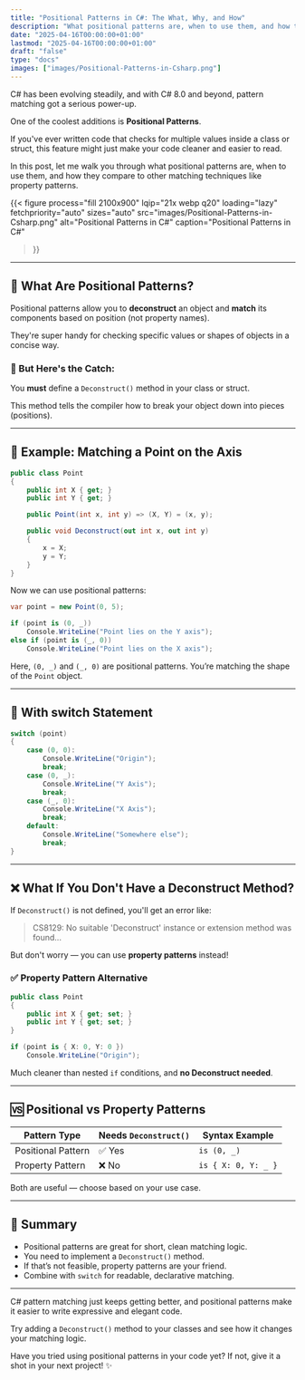 ```yaml
---
title: "Positional Patterns in C#: The What, Why, and How"
description: "What positional patterns are, when to use them, and how they compare to other matching techniques like property patterns"
date: "2025-04-16T00:00:00+01:00"
lastmod: "2025-04-16T00:00:00+01:00"
draft: "false"
type: "docs"
images: ["images/Positional-Patterns-in-Csharp.png"]
---
```


C# has been evolving steadily, and with C# 8.0 and beyond, pattern matching got a serious power-up. 

One of the coolest additions is **Positional Patterns**. 

If you've ever written code that checks for multiple values inside a class or struct, this feature might just make your code cleaner and easier to read.

In this post, let me walk you through what positional patterns are, when to use them, and how they compare to other matching techniques like property patterns.

{{< figure
  process="fill 2100x900"
  lqip="21x webp q20"
  loading="lazy"
  fetchpriority="auto" 
  sizes="auto"
  src="images/Positional-Patterns-in-Csharp.png"
  alt="Positional Patterns in C#"
  caption="Positional Patterns in C#"
>}}

---

## 🚀 What Are Positional Patterns?

Positional patterns allow you to **deconstruct** an object and **match** its components based on position (not property names). 

They're super handy for checking specific values or shapes of objects in a concise way.

### 🔧 But Here's the Catch:

You **must** define a `Deconstruct()` method in your class or struct. 

This method tells the compiler how to break your object down into pieces (positions).

---

## 🧪 Example: Matching a Point on the Axis

```csharp
public class Point
{
    public int X { get; }
    public int Y { get; }

    public Point(int x, int y) => (X, Y) = (x, y);

    public void Deconstruct(out int x, out int y)
    {
        x = X;
        y = Y;
    }
}
```

Now we can use positional patterns:

```csharp
var point = new Point(0, 5);

if (point is (0, _))
    Console.WriteLine("Point lies on the Y axis");
else if (point is (_, 0))
    Console.WriteLine("Point lies on the X axis");
```

Here, `(0, _)` and `(_, 0)` are positional patterns. You’re matching the shape of the `Point` object.

---

## 🔁 With switch Statement

```csharp
switch (point)
{
    case (0, 0):
        Console.WriteLine("Origin");
        break;
    case (0, _):
        Console.WriteLine("Y Axis");
        break;
    case (_, 0):
        Console.WriteLine("X Axis");
        break;
    default:
        Console.WriteLine("Somewhere else");
        break;
}
```

---

## ❌ What If You Don't Have a Deconstruct Method?

If `Deconstruct()` is not defined, you'll get an error like:

> CS8129: No suitable 'Deconstruct' instance or extension method was found...

But don't worry — you can use **property patterns** instead!

### ✅ Property Pattern Alternative

```csharp
public class Point
{
    public int X { get; set; }
    public int Y { get; set; }
}

if (point is { X: 0, Y: 0 })
    Console.WriteLine("Origin");
```

Much cleaner than nested `if` conditions, and **no Deconstruct needed**.

---

## 🆚 Positional vs Property Patterns

| Pattern Type         | Needs `Deconstruct()` | Syntax Example       |
|----------------------|-----------------------|----------------------|
| Positional Pattern   | ✅ Yes                | `is (0, _)`          |
| Property Pattern     | ❌ No                 | `is { X: 0, Y: _ }`  |

Both are useful — choose based on your use case.

---

## 🧠 Summary

- Positional patterns are great for short, clean matching logic.
- You need to implement a `Deconstruct()` method.
- If that’s not feasible, property patterns are your friend.
- Combine with `switch` for readable, declarative matching.

---

C# pattern matching just keeps getting better, and positional patterns make it easier to write expressive and elegant code. 

Try adding a `Deconstruct()` method to your classes and see how it changes your matching logic.

Have you tried using positional patterns in your code yet? If not, give it a shot in your next project! ✨